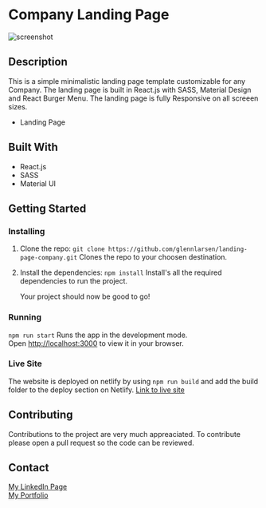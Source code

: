# Company Landing Page

![screenshot](assets/screenshot.png)

## Description

This is a simple minimalistic landing page template customizable for any Company. The landing page is built in React.js with
SASS, Material Design and React Burger Menu. The landing page is fully Responsive on all screeen sizes.

- Landing Page

## Built With

- React.js
- SASS
- Material UI

## Getting Started

### Installing

1. Clone the repo:
   `git clone https://github.com/glennlarsen/landing-page-company.git`
   Clones the repo to your choosen destination.

2. Install the dependencies:
   `npm install`
   Install's all the required dependencies to run the project.

   Your project should now be good to go!

### Running

`npm run start`
Runs the app in the development mode.\
Open [http://localhost:3000](http://localhost:3000) to view it in your browser.

### Live Site

The website is deployed on netlify by using `npm run build` and add the build folder to the deploy section on Netlify.
[Link to live site](https://startling-sherbet-bcbe5f.netlify.app/)

## Contributing

Contributions to the project are very much appreaciated. To contribute please open a pull request so the code can be reviewed.

## Contact

[My LinkedIn Page](https://www.linkedin.com/in/glenn-larsen-288173242/)\
[My Portfolio](https://glennportfolio.site)

